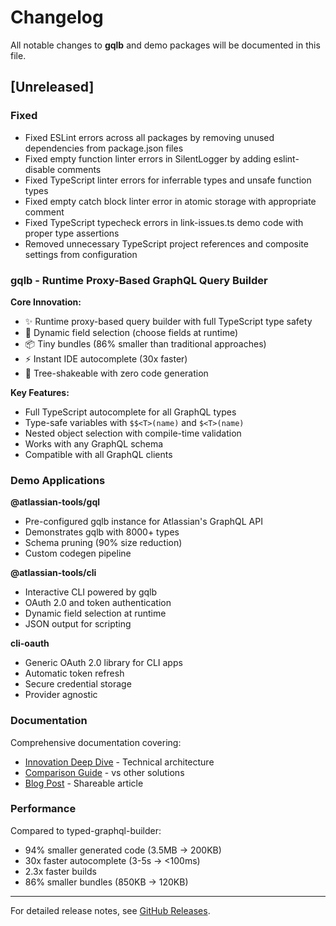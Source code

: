 # Changelog

All notable changes to **gqlb** and demo packages will be documented in this file.

## [Unreleased]

### Fixed

- Fixed ESLint errors across all packages by removing unused dependencies from package.json files
- Fixed empty function linter errors in SilentLogger by adding eslint-disable comments
- Fixed TypeScript linter errors for inferrable types and unsafe function types
- Fixed empty catch block linter error in atomic storage with appropriate comment
- Fixed TypeScript typecheck errors in link-issues.ts demo code with proper type assertions
- Removed unnecessary TypeScript project references and composite settings from configuration

### gqlb - Runtime Proxy-Based GraphQL Query Builder

**Core Innovation:**
- ✨ Runtime proxy-based query builder with full TypeScript type safety
- 🎯 Dynamic field selection (choose fields at runtime)
- 📦 Tiny bundles (86% smaller than traditional approaches)
- ⚡ Instant IDE autocomplete (30x faster)
- 🌳 Tree-shakeable with zero code generation

**Key Features:**
- Full TypeScript autocomplete for all GraphQL types
- Type-safe variables with `$$<T>(name)` and `$<T>(name)`
- Nested object selection with compile-time validation
- Works with any GraphQL schema
- Compatible with all GraphQL clients

### Demo Applications

**@atlassian-tools/gql**
- Pre-configured gqlb instance for Atlassian's GraphQL API
- Demonstrates gqlb with 8000+ types
- Schema pruning (90% size reduction)
- Custom codegen pipeline

**@atlassian-tools/cli**
- Interactive CLI powered by gqlb
- OAuth 2.0 and token authentication
- Dynamic field selection at runtime
- JSON output for scripting

**cli-oauth**
- Generic OAuth 2.0 library for CLI apps
- Automatic token refresh
- Secure credential storage
- Provider agnostic

### Documentation

Comprehensive documentation covering:
- [Innovation Deep Dive](./docs/INNOVATION.md) - Technical architecture
- [Comparison Guide](./docs/COMPARISON.md) - vs other solutions
- [Blog Post](./docs/media/BLOG_POST.md) - Shareable article

### Performance

Compared to typed-graphql-builder:
- 94% smaller generated code (3.5MB → 200KB)
- 30x faster autocomplete (3-5s → <100ms)
- 2.3x faster builds
- 86% smaller bundles (850KB → 120KB)

---

For detailed release notes, see [GitHub Releases](https://github.com/gqlb/gqlb/releases).

